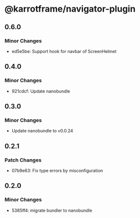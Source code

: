 # @karrotframe/navigator-plugin

## 0.6.0

### Minor Changes

- ed5e5be: Support hook for navbar of ScreenHelmet

## 0.4.0

### Minor Changes

- 921cdcf: Update nanobundle

## 0.3.0

### Minor Changes

- Update nanobundle to v0.0.24

## 0.2.1

### Patch Changes

- 07b9e63: Fix type errors by misconfiguration

## 0.2.0

### Minor Changes

- 5385ff4: migrate bundler to nanobundle
